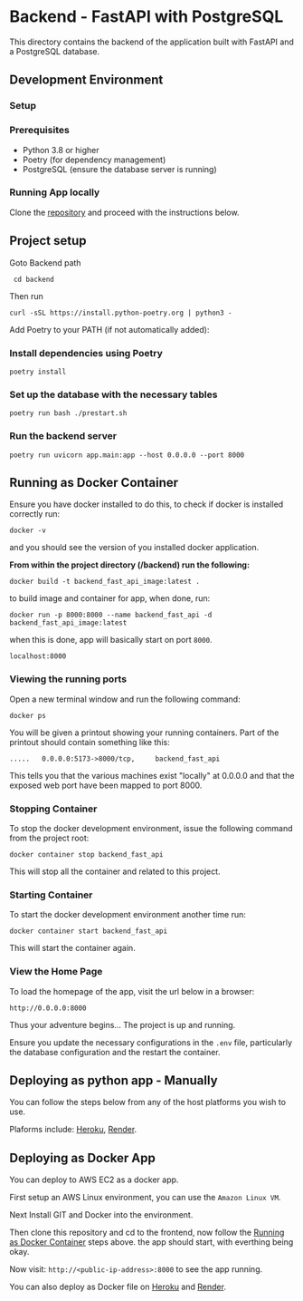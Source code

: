 # Backend - FastAPI with PostgreSQL

This directory contains the backend of the application built with FastAPI and a PostgreSQL database.

## Development Environment

### Setup

### Prerequisites

- Python 3.8 or higher
- Poetry (for dependency management)
- PostgreSQL (ensure the database server is running)

### Running App locally

Clone the [repository](https://github.com/sodiadrhain/dockerized-react-fast-api.git) and proceed with the instructions below.

## Project setup

Goto Backend path

```
 cd backend
```

Then run 

```
curl -sSL https://install.python-poetry.org | python3 -
```

Add Poetry to your PATH (if not automatically added):

### Install dependencies using Poetry

```
poetry install
```

### Set up the database with the necessary tables

```
poetry run bash ./prestart.sh
```

### Run the backend server
```
poetry run uvicorn app.main:app --host 0.0.0.0 --port 8000
```

## Running as Docker Container

Ensure you have docker installed to do this, to check if docker is installed correctly run:

```
docker -v
```

and you should see the version of you installed docker application.

**From within the project directory (/backend) run the following:**

```
docker build -t backend_fast_api_image:latest .
```

to build image and container for app, when done, run:

```
docker run -p 8000:8000 --name backend_fast_api -d backend_fast_api_image:latest
```

when this is done, app will basically start on port `8000`.

```
localhost:8000
```

### Viewing the running ports

Open a new terminal window and run the following command:

```
docker ps
```

You will be given a printout showing your running containers. Part of the printout should contain something like this:

```
.....   0.0.0.0:5173->8000/tcp,     backend_fast_api

```

This tells you that the various machines exist "locally" at 0.0.0.0 and that the exposed web port have been mapped to port 8000.

### Stopping Container

To stop the docker development environment, issue the following command from the project root:

```
docker container stop backend_fast_api
```

This will stop all the container and related to this project.

### Starting Container

To start the docker development environment another time run:

```
docker container start backend_fast_api
```

This will start the container again.

### View the Home Page

To load the homepage of the app, visit the url below in a browser:

    http://0.0.0.0:8000

Thus your adventure begins... The project is up and running.

Ensure you update the necessary configurations in the `.env` file, particularly the database configuration and the restart the container.


## Deploying as python app - Manually

You can follow the steps below from any of the host platforms you wish to use.

Plaforms include:  [Heroku](https://devcenter.heroku.com/articles/getting-started-with-python?singlepage=true), [Render](https://docs.render.com/deploy-fastapi).


## Deploying as Docker App

You can deploy to AWS EC2 as a docker app.

First setup an AWS Linux environment, you can use the `Amazon Linux VM`.

Next Install GIT and Docker into the environment. 

Then clone this repository and cd to the frontend, now follow the [Running as Docker Container](#running-as-docker-container) steps above. the app should start, with everthing being okay.

Now visit: `http://<public-ip-address>:8000` to see the app running.

You can also deploy as Docker file on [Heroku](https://devcenter.heroku.com/articles/container-registry-and-runtime) and [Render](https://docs.render.com/deploy-an-image).

